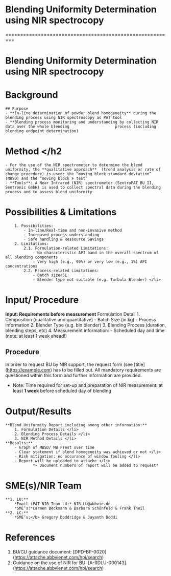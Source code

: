 # Blending Uniformity Determination using NIR spectrocopy
=========================================================

# Blending Uniformity Determination using NIR spectrocopy
# Background
	## Purpose 
	- **In-line determination of powder blend homogeneity** during the blending process using NIR spectroscopy as PAT tool
	- **Blending process monitoring and understanding by collecting NIR data over the whole blending 					process (including blending endpoint determination)

# Method </h2

	- For the use of the NIR spectrometer to determine the blend uniformity, the **qualitative approach**  (trend analysis or rate of change procedure) is used: the “moving block standard deviation” (MBSD) and the “moving block F test”
	- **Tools**: A Near Infrared (NIR) spectrometer (SentroPAT BU II, Sentronic GmbH) is used to collect spectral data during the blending process and to assess blend uniformity

# Possibilities & Limitations 
		1. Possibilities:
			- In-line/Real-time and non-invasive method 
			- Increased process understanding
			- Safe handling & Ressource Savings 
		2. Limitations:
			2.1. Formulation-related Limitations:
				- No characteristic API band in the overall spectrum of all blending components 
				- Very high (e.g., 99%) or very low (e.g., 1%) API concentrations 
			2.2. Process-related Limitations: 
				- Batch size<5L 
				- Blender type not suitable (e.g. Turbula Blender) </li>
# Input/ Procedure 
**Input: Requirements before measurement**
		Formulation Detail
			1. Composition (qualitative and quantitative)
				- Batch Size (in kg)
				- Process information
			2. Blender Type (e.g. bin blender)
			3. Blending Process (duration, blending steps, etc)
			4. Measurement information:
				- Scheduled day and time (note: at least 1 week ahead!)

## Procedure
In order to request BU by NIR support, the request form (see [title] (https://example.com) has to be filled out. All mandatory requirements are questioned within this form and further information are provided. 
* Note: Time required for set-up and preparation of NIR measurement: at least **1 week** before scheduled day of blending

# Output/Results 
	**Blend Uniformity Report including among other information:**
		1. Formulation Details </li>
		2. Blending Process Details </li>
		3. NIR Method Details </li>
	**Results:**
		- Graph of MBSD/ MB FTest over time 
		- Clear statement if blend homogeneity was achieved or not </li>
		- Risk mitigation: no occurance of window fouling </li>
		- Report will be uploaded to attache </li>
                *- Document numbers of report will be added to request*

# SME(s)/NIR Team
	**1. LU:**
		*Email iPAT NIR Team LU:* NIR_LU@abbvie.de
		*SME‘s:*Carmen Beckmann & Barbara Schönfeld & Frank Theil
	**2. LC:**
		*SME’s:</b> Gregory Doddridge & Jayanth Doddi

# References
1. BU/CU guidance document: [DPD-BP-0020] (https://attache.abbvienet.com/hpi/search)
2. Guidance on the use of NIR for BU: [A-RDLU-000143] (https://attache.abbvienet.com/hpi/search)


